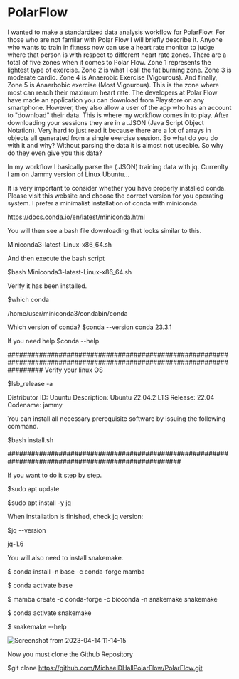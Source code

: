 # PolarFlow

I wanted to make a standardized data analysis workflow for PolarFlow. For those who are not familar with Polar Flow I will briefly describe it. Anyone who wants to train in fitness now can use a heart rate monitor to judge where that person is with respect to different heart rate zones. There are a total of five zones when it comes to Polar Flow. Zone 1 represents the lightest type of exercise. Zone 2 is what I call the fat burning zone. Zone 3 is moderate cardio. Zone 4 is Anaerobic Exercise (Vigourous). And finally, Zone 5 is Anaerbobic exercise (Most Vigourous). This is the zone where most can reach their maximum heart rate. The developers at Polar Flow have made an application you can download from Playstore on any smartphone. However, they also allow a user of the app who has an account to "download" their data. This is where my workflow comes in to play. After downloading your sessions they are in a .JSON (Java Script Object Notation). Very hard to just read it because there are a lot of arrays in objects all generated from a single exercise session. So what do you do with it and why? Without parsing the data it is almost not useable. So why do they even give you this data? 

In my workflow I basically parse the (.JSON) training data with jq. Currenlty I am on Jammy version of Linux Ubuntu...

It is very important to consider whether you have properly installed conda. Please visit this website and choose the correct version for you operating system. I prefer a minimalist installation of conda with miniconda.

https://docs.conda.io/en/latest/miniconda.html

You will then see a bash file downloading that looks similar to this.

Miniconda3-latest-Linux-x86_64.sh

And then execute the bash script

$bash Miniconda3-latest-Linux-x86_64.sh

Verify it has been installed.

$which conda

/home/user/miniconda3/condabin/conda

Which version of conda?
$conda --version
conda 23.3.1

If you need help
$conda --help

#########################################################################################################################
Verify your linux OS


$lsb_release -a

Distributor ID:	Ubuntu
Description:	Ubuntu 22.04.2 LTS
Release:	22.04
Codename:	jammy


You can install all necessary prerequisite software by issuing the following command.

$bash install.sh

####################################################################################################

If you want to do it step by step.

$sudo apt update

$sudo apt install -y jq

When installation is finished, check jq version:

$jq --version

jq-1.6


You will also need to install snakemake.

$ conda install -n base -c conda-forge mamba

$ conda activate base

$ mamba create -c conda-forge -c bioconda -n snakemake snakemake

$ conda activate snakemake

$ snakemake --help


![Screenshot from 2023-04-14 11-14-15](https://user-images.githubusercontent.com/129086783/232099338-d7443b3e-8f83-4b96-9211-34a2b0096799.png)


Now you must clone the Github Repository

$git clone https://github.com/MichaelDHallPolarFlow/PolarFlow.git
